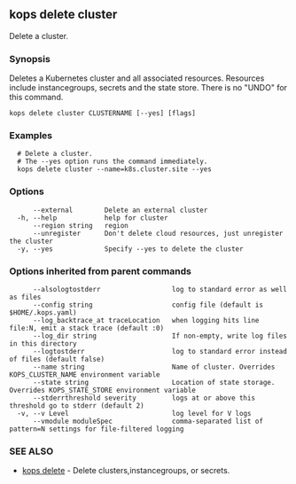 
<!--- This file is automatically generated by make gen-cli-docs; changes should be made in the go CLI command code (under cmd/kops) -->

## kops delete cluster

Delete a cluster.

### Synopsis

Deletes a Kubernetes cluster and all associated resources.  Resources include instancegroups, secrets and the state store.  There is no "UNDO" for this command.

```
kops delete cluster CLUSTERNAME [--yes] [flags]
```

### Examples

```
  # Delete a cluster.
  # The --yes option runs the command immediately.
  kops delete cluster --name=k8s.cluster.site --yes
```

### Options

```
      --external        Delete an external cluster
  -h, --help            help for cluster
      --region string   region
      --unregister      Don't delete cloud resources, just unregister the cluster
  -y, --yes             Specify --yes to delete the cluster
```

### Options inherited from parent commands

```
      --alsologtostderr                  log to standard error as well as files
      --config string                    config file (default is $HOME/.kops.yaml)
      --log_backtrace_at traceLocation   when logging hits line file:N, emit a stack trace (default :0)
      --log_dir string                   If non-empty, write log files in this directory
      --logtostderr                      log to standard error instead of files (default false)
      --name string                      Name of cluster. Overrides KOPS_CLUSTER_NAME environment variable
      --state string                     Location of state storage. Overrides KOPS_STATE_STORE environment variable
      --stderrthreshold severity         logs at or above this threshold go to stderr (default 2)
  -v, --v Level                          log level for V logs
      --vmodule moduleSpec               comma-separated list of pattern=N settings for file-filtered logging
```

### SEE ALSO

* [kops delete](kops_delete.md)	 - Delete clusters,instancegroups, or secrets.

